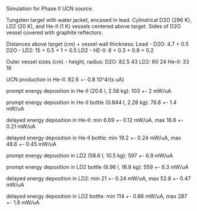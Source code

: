 Simulation for Phase II UCN source.

Tungsten target with water jacket, encased in lead.
Cylindrical D2O (296 K), LD2 (20 K), and He-II (1 K) vessels centered above target.
Sides of D2O vessel covered with graphite reflectors.

Distances above target (cm) + vessel wall thickness:
Lead - D2O: 4.7 + 0.5
D2O - LD2: 15 + 0.5 + 1 + 0.5
LD2 - HE-II: 8 + 0.3 + 0.8 + 0.2

Outer vessel sizes (cm) - height, radius:
D2O: 82.5 43
LD2: 60 24
He-II: 33 16

UCN production in He-II:
82.6 +- 0.8 10^4/(s uA)

prompt energy deposition in He-II (20.6 l, 2.58 kg):
103 +- 2 mW/uA

prompt energy deposition in He-II bottle (0.844 l, 2.28 kg):
76.8 +- 1.4 mW/uA

delayed energy deposition in He-II:
min 6.69 +- 0.12 mW/uA, max 16.6 +- 0.21 mW/uA

delayed energy deposition in He-II bottle:
min 19.2 +- 0.24 mW/uA, max 48.6 +- 0.45 mW/uA

prompt energy deposition in LD2 (58.6 l, 10.5 kg):
597 +- 6.9 mW/uA

prompt energy deposition in LD2 bottle (6.96 l, 18.8 kg):
559 +- 6.3 mW/uA

delayed energy deposition in LD2:
min 21 +- 0.24 mW/uA, max 52.8 +- 0.47 mW/uA

delayed energy deposition in LD2 bottle:
min 114 +- 0.86 mW/uA, max 287 +- 1.8 mW/uA

